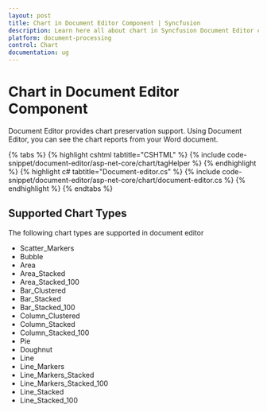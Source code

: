 ```yaml
---
layout: post
title: Chart in Document Editor Component | Syncfusion
description: Learn here all about chart in Syncfusion Document Editor component of Syncfusion Essential JS 2 and more.
platform: document-processing
control: Chart
documentation: ug
---
```



# Chart in Document Editor Component

Document Editor provides chart preservation support. Using Document Editor, you can see the chart reports from your Word document.


{% tabs %}
{% highlight cshtml tabtitle="CSHTML" %}
{% include code-snippet/document-editor/asp-net-core/chart/tagHelper %}
{% endhighlight %}
{% highlight c# tabtitle="Document-editor.cs" %}
{% include code-snippet/document-editor/asp-net-core/chart/document-editor.cs %}
{% endhighlight %}
{% endtabs %}


## Supported Chart Types

The following chart types are supported in document editor
* Scatter_Markers
* Bubble
* Area
* Area_Stacked
* Area_Stacked_100
* Bar_Clustered
* Bar_Stacked
* Bar_Stacked_100
* Column_Clustered
* Column_Stacked
* Column_Stacked_100
* Pie
* Doughnut
* Line
* Line_Markers
* Line_Markers_Stacked
* Line_Markers_Stacked_100
* Line_Stacked
* Line_Stacked_100